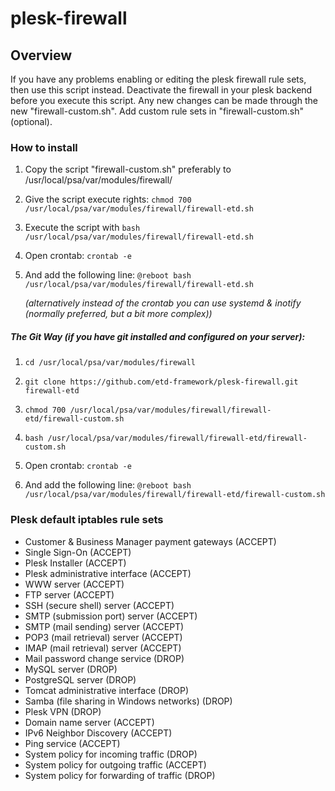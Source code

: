 # plesk-firewall

## Overview

If you have any problems enabling or editing the plesk firewall rule sets, then use this script instead. Deactivate the firewall in your plesk backend before you execute this script. Any new changes can be made through the new "firewall-custom.sh". Add custom rule sets in "firewall-custom.sh" (optional).

### How to install

1. Copy the script "firewall-custom.sh" preferably to /usr/local/psa/var/modules/firewall/

2. Give the script execute rights: `chmod 700 /usr/local/psa/var/modules/firewall/firewall-etd.sh`

3. Execute the script with `bash /usr/local/psa/var/modules/firewall/firewall-etd.sh`

4. Open crontab: `crontab -e`

5. And add the following line: `@reboot bash /usr/local/psa/var/modules/firewall/firewall-etd.sh`

	*(alternatively instead of the crontab you can use systemd & inotify (normally preferred, but a bit more complex))*

##### The Git Way (if you have git installed and configured on your server):

1. `cd /usr/local/psa/var/modules/firewall`

2. `git clone https://github.com/etd-framework/plesk-firewall.git firewall-etd`

3. `chmod 700 /usr/local/psa/var/modules/firewall/firewall-etd/firewall-custom.sh`

4. `bash /usr/local/psa/var/modules/firewall/firewall-etd/firewall-custom.sh`

5. Open crontab: `crontab -e`

6. And add the following line: `@reboot bash /usr/local/psa/var/modules/firewall/firewall-etd/firewall-custom.sh`

### Plesk default iptables rule sets

- Customer & Business Manager payment gateways (ACCEPT)
- Single Sign-On (ACCEPT)
- Plesk Installer (ACCEPT)
- Plesk administrative interface (ACCEPT)
- WWW server (ACCEPT)
- FTP server (ACCEPT)
- SSH (secure shell) server (ACCEPT)
- SMTP (submission port) server (ACCEPT)
- SMTP (mail sending) server (ACCEPT)
- POP3 (mail retrieval) server (ACCEPT)
- IMAP (mail retrieval) server (ACCEPT)
- Mail password change service (DROP)
- MySQL server (DROP)
- PostgreSQL server (DROP)
- Tomcat administrative interface (DROP)
- Samba (file sharing in Windows networks) (DROP)
- Plesk VPN (DROP)
- Domain name server (ACCEPT)
- IPv6 Neighbor Discovery (ACCEPT)
- Ping service (ACCEPT)
- System policy for incoming traffic (DROP)
- System policy for outgoing traffic (ACCEPT)
- System policy for forwarding of traffic (DROP)

